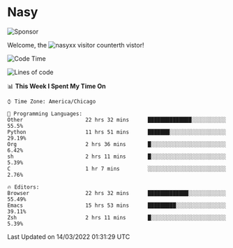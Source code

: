 # Nasy

<!--
<p align="center">
<img height="200" src="https://github-readme-stats.vercel.app/api?username=nasyxx&count_private=true&show_icons=true&theme=dracula&include_all_commits=true"/>
<img height="200" src="https://github-readme-stats.vercel.app/api/top-langs/?username=nasyxx&theme=dracula&hide=html,jupyter+notebook&count_private=true&show_icons=true"/>
</p>

  
----------------
-->

![Sponsor](https://img.shields.io/static/v1.svg?label=Sponsor&message=%E2%9D%A4&logo=GitHub&style=flat&color=pink)
 
Welcome, the ![nasyxx visitor counter](https://count.getloli.com/get/@nasyxx?theme=rule34)th vistor!
 
<!--START_SECTION:waka-->
![Code Time](http://img.shields.io/badge/Code%20Time-2%2C017%20hrs%2015%20mins-blue)

![Lines of code](https://img.shields.io/badge/From%20Hello%20World%20I%27ve%20Written-5%20Million%20lines%20of%20code-blue)

📊 **This Week I Spent My Time On** 

```text
⌚︎ Time Zone: America/Chicago

💬 Programming Languages: 
Other                    22 hrs 32 mins      ██████████████░░░░░░░░░░░   55.5% 
Python                   11 hrs 51 mins      ███████░░░░░░░░░░░░░░░░░░   29.19% 
Org                      2 hrs 36 mins       █░░░░░░░░░░░░░░░░░░░░░░░░   6.42% 
sh                       2 hrs 11 mins       █░░░░░░░░░░░░░░░░░░░░░░░░   5.39% 
C                        1 hr 7 mins         ░░░░░░░░░░░░░░░░░░░░░░░░░   2.76%

🔥 Editors: 
Browser                  22 hrs 32 mins      █████████████░░░░░░░░░░░░   55.49% 
Emacs                    15 hrs 53 mins      █████████░░░░░░░░░░░░░░░░   39.11% 
Zsh                      2 hrs 11 mins       █░░░░░░░░░░░░░░░░░░░░░░░░   5.39%

```


 Last Updated on 14/03/2022 01:31:29 UTC
<!--END_SECTION:waka-->

<!-- ![visitors](https://visitor-badge.laobi.icu/badge?page_id=nasyxx.nasyxx) -->
